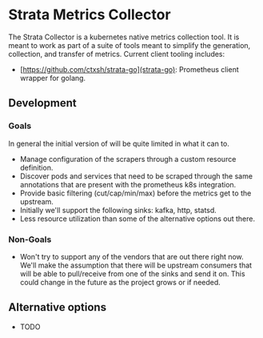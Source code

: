 # Strata Metrics Collector

The Strata Collector is a kubernetes native metrics collection tool.  It is meant to
work as part of a suite of tools meant to simplify the generation, collection, and transfer
of metrics.  Current client tooling includes:

* [https://github.com/ctxsh/strata-go](strata-go): Prometheus client wrapper for golang.

## Development

### Goals

In general the initial version of will be quite limited in what it can to.

* Manage configuration of the scrapers through a custom resource definition.
* Discover pods and services that need to be scraped through the same annotations
that are present with the prometheus k8s integration.
* Provide basic filtering (cut/cap/min/max) before the metrics get to the upstream.
* Initially we'll support the following sinks: kafka, http, statsd.
* Less resource utilization than some of the alternative options out there.

### Non-Goals

* Won't try to support any of the vendors that are out there right now.  We'll make
the assumption that there will be upstream consumers that will be able to pull/receive
from one of the sinks and send it on.  This could change in the future as the project
grows or if needed.

## Alternative options

* TODO

